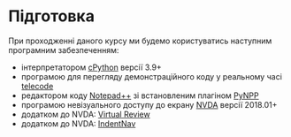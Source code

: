 # Підготовка

При проходженні даного курсу ми будемо користуватись наступним програмним забезпеченням:

- інтерпретатором [cPython](https://www.python.org/) версії 3.9+
- програмою для перегляду демонстраційного коду у реальному часі [telecode](http://ruslan.rv.ua/telecode/)
- редактором коду [Notepad++](https://notepad-plus-plus.org/downloads/) зі встановленим плагіном [PyNPP](https://github.com/mpcabd/PyNPP)
- програмою невізуального доступу до екрану [NVDA](https://www.nvaccess.org/) версії 2018.01+
- додатком до NVDA: [Virtual Review](https://addons.nvda-project.org/addons/virtualRevision.uk.html)
- додатком до NVDA: [IndentNav](https://addons.nvda-project.org/addons/indentNav.uk.html)


